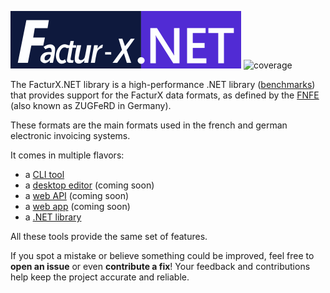 ![FacturX.NET logo](Assets/Logo/logo.png) ![coverage](https://gist.githubusercontent.com/xoofx/39cc9832bf323ebb2e7c25a6f0e585b7/raw/dotnet-releaser-coverage-badge-ismailbennani-FacturXDotNet.svg)

The FacturX.NET library is a high-performance .NET library ([benchmarks](https://github.com/ismailbennani/FacturXDotNet/tree/master/Benchmark)) that provides support for the FacturX data formats, as defined by the [FNFE](https://fnfe-mpe.org/factur-x/) (also known as ZUGFeRD in Germany).

These formats are the main formats used in the french and german electronic invoicing systems.

It comes in multiple flavors:
- a [CLI tool](https://github.com/ismailbennani/FacturXDotNet/tree/master/FacturXDotNet.CLI)
- a [desktop editor](#) (coming soon)
- a [web API](#) (coming soon)
- a [web app](#) (coming soon)
- a [.NET library](https://github.com/ismailbennani/FacturXDotNet/tree/master/FacturXDotNet)

All these tools provide the same set of features.

If you spot a mistake or believe something could be improved, feel free to **open an issue** or even **contribute a fix**! Your feedback and contributions help keep the project accurate and reliable.